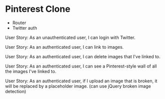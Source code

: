 # Pinterest Clone

* Router
* Twitter auth

User Story: As an unauthenticated user, I can login with Twitter.

User Story: As an authenticated user, I can link to images.

User Story: As an authenticated user, I can delete images that I've linked to.

User Story: As an authenticated user, I can see a Pinterest-style wall of all the images I've linked to.

User Story: As an authenticated user, if I upload an image that is broken, it will be replaced by a placeholder image. (can use jQuery broken image detection)
